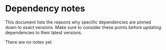 # Dependency notes

This document lists the reasons why specific dependencies are pinned down to
exact versions. Make sure to consider these points before updating dependencies
to their latest versions.

There are no notes yet.
